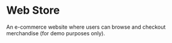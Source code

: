 # Web Store
An e-commerce website where users can browse and checkout merchandise (for demo purposes only).